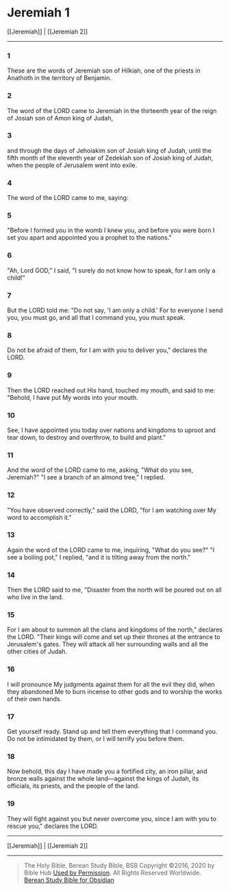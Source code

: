 # Jeremiah 1

[[Jeremiah]] | [[Jeremiah 2]]

---

### 1
These are the words of Jeremiah son of Hilkiah, one of the priests in Anathoth in the territory of Benjamin.

### 2
The word of the LORD came to Jeremiah in the thirteenth year of the reign of Josiah son of Amon king of Judah,

### 3
and through the days of Jehoiakim son of Josiah king of Judah, until the fifth month of the eleventh year of Zedekiah son of Josiah king of Judah, when the people of Jerusalem went into exile.

### 4
The word of the LORD came to me, saying:

### 5
"Before I formed you in the womb I knew you, and before you were born I set you apart and appointed you a prophet to the nations."

### 6
"Ah, Lord GOD," I said, "I surely do not know how to speak, for I am only a child!"

### 7
But the LORD told me: "Do not say, 'I am only a child.' For to everyone I send you, you must go, and all that I command you, you must speak.

### 8
Do not be afraid of them, for I am with you to deliver you," declares the LORD.

### 9
Then the LORD reached out His hand, touched my mouth, and said to me: "Behold, I have put My words into your mouth.

### 10
See, I have appointed you today over nations and kingdoms to uproot and tear down, to destroy and overthrow, to build and plant."

### 11
And the word of the LORD came to me, asking, "What do you see, Jeremiah?" "I see a branch of an almond tree," I replied.

### 12
"You have observed correctly," said the LORD, "for I am watching over My word to accomplish it."

### 13
Again the word of the LORD came to me, inquiring, "What do you see?" "I see a boiling pot," I replied, "and it is tilting away from the north."

### 14
Then the LORD said to me, "Disaster from the north will be poured out on all who live in the land.

### 15
For I am about to summon all the clans and kingdoms of the north," declares the LORD. "Their kings will come and set up their thrones at the entrance to Jerusalem's gates. They will attack all her surrounding walls and all the other cities of Judah.

### 16
I will pronounce My judgments against them for all the evil they did, when they abandoned Me to burn incense to other gods and to worship the works of their own hands.

### 17
Get yourself ready. Stand up and tell them everything that I command you. Do not be intimidated by them, or I will terrify you before them.

### 18
Now behold, this day I have made you a fortified city, an iron pillar, and bronze walls against the whole land—against the kings of Judah, its officials, its priests, and the people of the land.

### 19
They will fight against you but never overcome you, since I am with you to rescue you," declares the LORD.

---

[[Jeremiah]] | [[Jeremiah 2]]

---

> The Holy Bible, Berean Study Bible, BSB
> Copyright &copy;2016, 2020 by Bible Hub
> [Used by Permission](https://berean.bible/terms.htm). All Rights Reserved Worldwide.
> [Berean Study Bible for Obsidian](https://github.com/gapmiss/berean-study-bible-for-obsidian)</small>

